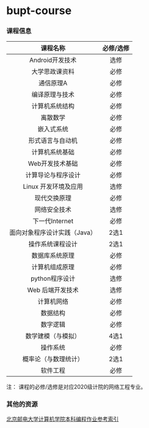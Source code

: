 # bupt-course

### 课程信息
| 课程名称 | 必修/选修 |
| :----: | :----: |
| Android开发技术 | 选修 |
| 大学思政课资料 | 必修 |
| 通信原理A | 必修 |
| 编译原理与技术 | 必修 |
| 计算机系统结构 | 必修 |
| 离散数学 | 必修 |
| 嵌入式系统 | 必修 |
| 形式语言与自动机 | 必修 |
| 计算机系统基础 | 必修 |
| Web开发技术基础 | 必修 |
| 计算导论与程序设计 |  必修 |
| Linux 开发环境及应用 | 选修 |
| 现代交换原理 | 必修 |
| 网络安全技术 | 选修 |
| 下一代Internet | 必修 |
| 面向对象程序设计实践（Java） | 2选1 |
| 操作系统课程设计 | 2选1 |
| 数据库系统原理 | 必修 |
| 计算机组成原理 | 必修 |
| python程序设计 | 选修 |
| Web 后端开发技术 | 选修 |
| 计算机网络 | 必修 |
| 数据结构 | 必修 |
| 数字逻辑 | 必修 |
| 数学建模（与模拟） | 4选1 |
| 操作系统 | 必修 |
| 概率论（与数理统计） | 2选1 |
| 软件工程 | 必修 |

注：
课程的必修/选修是对应2020级计院的网络工程专业。

### 其他的资源
[北京邮电大学计算机学院本科编程作业参考索引](https://github.com/brupst/awesome-bupt-scs)
